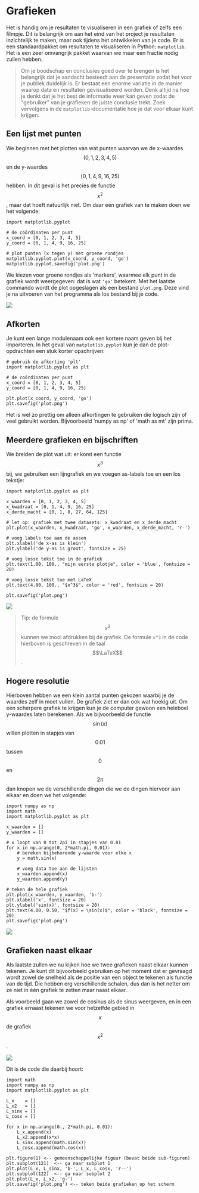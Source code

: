 # Grafieken

Het is handig om je resultaten te visualiseren in een grafiek of zelfs een filmpje. Dit is belangrijk om aan het eind van het project je resultaten inzichtelijk te maken, maar ook tijdens het ontwikkelen van je code. Er is een standaardpakket om resultaten te visualiseren in Python: `matplotlib`. Het is een zeer omvangrijk pakket waarvan we maar een fractie nodig zullen hebben.

> Om je boodschap en conclusies goed over te brengen is het belangrijk dat je aandacht besteedt aan de presentatie zodat het voor je publiek duidelijk is. Er bestaat een enorme variatie in de manier waarop data en resultaten gevisualiseerd worden. Denk altijd na hoe je denkt dat je het best de informatie weer kan geven zodat de "gebruiker" van je grafieken de juiste conclusie trekt. Zoek vervolgens in de `matplotlib`-documentatie hoe je dat voor elkaar kunt krijgen.

## Een lijst met punten

We beginnen met het plotten van wat punten waarvan we de x-waardes $$(0,1,2,3,4,5)$$ en de y-waardes $$(0,1,4,9,16,25)$$ hebben. In dit geval is het precies de functie $$x^2$$, maar dat hoeft natuurlijk niet. Om daar een grafiek van te maken doen we het volgende:

    import matplotlib.pyplot

    # de coördinaten per punt
    x_coord = [0, 1, 2, 3, 4, 5]
    y_coord = [0, 1, 4, 9, 16, 25]

    # plot punten (x tegen y) met groene rondjes
    matplotlib.pyplot.plot(x_coord, y_coord, 'go')
    matplotlib.pyplot.savefig('plot.png')

We kiezen voor groene rondjes als 'markers', waarmee elk punt in de grafiek wordt weergegeven: dat is wat `'go'` betekent. Met het laatste commando wordt de plot opgeslagen als een bestand `plot.png`. Deze vind je na uitvoeren van het programma als los bestand bij je code.

![](plotje1.png)

## Afkorten

Je kunt een lange modulenaam ook een kortere naam geven bij het importeren. In het geval van `matplotlib.pyplot` kun je dan de plot-opdrachten een stuk korter opschrijven:

    # gebruik de afkorting 'plt'
    import matplotlib.pyplot as plt

    # de coördinaten per punt
    x_coord = [0, 1, 2, 3, 4, 5]
    y_coord = [0, 1, 4, 9, 16, 25]

    plt.plot(x_coord, y_coord, 'go')
    plt.savefig('plot.png')

Het is wel zo prettig om alleen afkortingen te gebruiken die logisch zijn of veel gebruikt worden. Bijvoorbeeld 'numpy as np' of 'math as mt' zijn prima.

## Meerdere grafieken en bijschriften

We breiden de plot wat uit: er komt een functie $$x^3$$ bij, we gebruiken een lijngrafiek en we voegen as-labels toe en een los tekstje:

    import matplotlib.pyplot as plt

    x_waarden = [0, 1, 2, 3, 4, 5]
    x_kwadraat = [0, 1, 4, 9, 16, 25]
    x_derde_macht = [0, 1, 8, 27, 64, 125]

    # let op: grafiek met twee datasets: x_kwadraat en x_derde_macht
    plt.plot(x_waarden, x_kwadraat, 'go', x_waarden, x_derde_macht, 'r-')

    # voeg labels toe aan de assen
    plt.xlabel('de x-as is klein')
    plt.ylabel('de y-as is groot', fontsize = 25)

    # voeg losse tekst toe in de grafiek
    plt.text(1.00, 100., "mijn eerste plotje", color = 'blue', fontsize = 20)

    # voeg losse tekst toe met LaTeX
    plt.text(4.00, 100., "$x^3$", color = 'red', fontsize = 20)

    plt.savefig('plot.png')

![](plotje2.png)

> Tip: de formule $$x^3$$ kunnen we mooi afdrukken bij de grafiek. De formule `x^3` in de code hierboven is geschreven in de taal $$\LaTeX$$.

## Hogere resolutie

Hierboven hebben we een klein aantal punten gekozen waarbij je de waardes
zelf in moet vullen. De grafiek ziet er dan ook wat hoekig uit. Om een scherpere grafiek te krijgen kun je de computer gewoon een heleboel y-waardes laten berekenen. Als we bijvoorbeeld de functie $$\sin(x)$$ willen plotten in stapjes van $$0.01$$ tussen $$0$$ en $$2\pi$$ dan knopen we de verschillende dingen die we de dingen hiervoor aan elkaar en doen we het volgende:

    import numpy as np
    import math
    import matplotlib.pyplot as plt

    x_waarden = []
    y_waarden = []

    # x loopt van 0 tot 2pi in stapjes van 0.01
    for x in np.arange(0, 2*math.pi, 0.01):
        # bereken bijbehorende y-waarde voor elke x
        y = math.sin(x)

        # voeg data toe aan de lijsten
        x_waarden.append(x)
        y_waarden.append(y)

    # teken de hele grafiek
    plt.plot(x_waarden, y_waarden, 'b-')
    plt.xlabel('x', fontsize = 20)
    plt.ylabel('sin(x)', fontsize = 20)
    plt.text(4.00, 0.50, "$f(x) = \sin(x)$", color = 'black', fontsize = 20)
    plt.savefig('plot.png')

![](plotje3.png)

## Grafieken naast elkaar

Als laatste zullen we nu kijken hoe we twee grafieken naast elkaar kunnen tekenen. Je kunt dit bijvoorbeeld gebruiken op het moment dat er gevraagd wordt zowel de snelheid als de positie van een object te tekenen als functie van de tijd. Die hebben erg verschillende schalen, dus dan is het netter om ze niet in één grafiek te zetten maar naast elkaar.

Als voorbeeld gaan we zowel de cosinus als de sinus weergeven, en in een grafiek ernaast tekenen we voor hetzelfde gebied in $$x$$ de grafiek $$x^2$$.

![](plotje4.png)

Dit is de code die daarbij hoort:

    import math
    import numpy as np
    import matplotlib.pyplot as plt

    L_x    = []
    L_x2   = []
    L_sinx = []
    L_cosx = []

    for x in np.arange(0., 2*math.pi, 0.01):
        L_x.append(x)
        L_x2.append(x*x)
        L_sinx.append(math.sin(x))
        L_cosx.append(math.cos(x))

    plt.figure(1) <-- gemeenschappelijke figuur (bevat beide sub-figuren)
    plt.subplot(121)  <-- ga naar subplot 1
    plt.plot(L_x, L_sinx, 'b-', L_x, L_cosx, 'r--')
    plt.subplot(122)  <-- ga naar subplot 2
    plt.plot(L_x, L_x2, 'g-')
    plt.savefig('plot.png') <-- teken beide grafieken op het scherm
